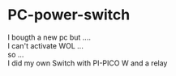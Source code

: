 # PC-power-switch
I bougth a new pc but .... <br>
I can't activate WOL ...<br>
so ...<br>
I did my own Switch with PI-PICO W and a relay<br>
